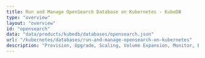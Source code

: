 ```yaml
---
title: Run and Manage OpenSearch Database on Kubernetes - KubeDB
type: "overview"
layout: "overview"
id: "opensearch"
data: "data/products/kubedb/databases/opensearch.json"
url: "/kubernetes/databases/run-and-manage-opensearch-on-kubernetes"
description: "Provision, Upgrade, Scaling, Volume Expansion, Monitor, Backup & Restore, Security for OpenSearch Databases in Kubernetes on any Public & Private Cloud"
---
```

